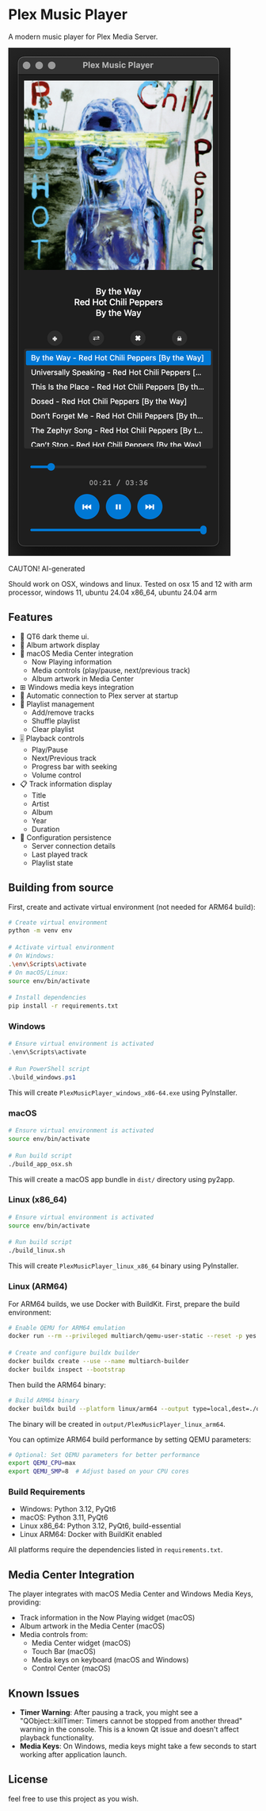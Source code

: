 # Plex Music Player

A modern music player for Plex Media Server.

![Screenshot](screenshot.png)

CAUTON! AI-generated

Should work on OSX, windows and linux.
Tested on osx 15 and 12 with arm processor, windows 11, ubuntu 24.04 x86_64, ubuntu 24.04 arm

## Features

- 🎵 QT6 dark theme ui.
- 🎨 Album artwork display
- 📱 macOS Media Center integration
  - Now Playing information
  - Media controls (play/pause, next/previous track)
  - Album artwork in Media Center
- ⊞ Windows media keys integration
- 🎯 Automatic connection to Plex server at startup
- 🔄 Playlist management
  - Add/remove tracks
  - Shuffle playlist
  - Clear playlist
- 🎚️ Playback controls
  - Play/Pause
  - Next/Previous track
  - Progress bar with seeking
  - Volume control
- 📋 Track information display
  - Title
  - Artist
  - Album
  - Year
  - Duration
- 💾 Configuration persistence
  - Server connection details
  - Last played track
  - Playlist state

## Building from source

First, create and activate virtual environment (not needed for ARM64 build):
```bash
# Create virtual environment
python -m venv env

# Activate virtual environment
# On Windows:
.\env\Scripts\activate
# On macOS/Linux:
source env/bin/activate

# Install dependencies
pip install -r requirements.txt
```

### Windows
```powershell
# Ensure virtual environment is activated
.\env\Scripts\activate

# Run PowerShell script
.\build_windows.ps1
```
This will create `PlexMusicPlayer_windows_x86-64.exe` using PyInstaller.

### macOS
```bash
# Ensure virtual environment is activated
source env/bin/activate

# Run build script
./build_app_osx.sh
```
This will create a macOS app bundle in `dist/` directory using py2app.

### Linux (x86_64)
```bash
# Ensure virtual environment is activated
source env/bin/activate

# Run build script
./build_linux.sh
```
This will create `PlexMusicPlayer_linux_x86_64` binary using PyInstaller.

### Linux (ARM64)
For ARM64 builds, we use Docker with BuildKit. First, prepare the build environment:

```bash
# Enable QEMU for ARM64 emulation
docker run --rm --privileged multiarch/qemu-user-static --reset -p yes

# Create and configure buildx builder
docker buildx create --use --name multiarch-builder
docker buildx inspect --bootstrap
```

Then build the ARM64 binary:
```bash
# Build ARM64 binary
docker buildx build --platform linux/arm64 --output type=local,dest=./output .
```
The binary will be created in `output/PlexMusicPlayer_linux_arm64`.

You can optimize ARM64 build performance by setting QEMU parameters:
```bash
# Optional: Set QEMU parameters for better performance
export QEMU_CPU=max
export QEMU_SMP=8  # Adjust based on your CPU cores
```

### Build Requirements
- Windows: Python 3.12, PyQt6
- macOS: Python 3.11, PyQt6
- Linux x86_64: Python 3.12, PyQt6, build-essential
- Linux ARM64: Docker with BuildKit enabled

All platforms require the dependencies listed in `requirements.txt`.

## Media Center Integration

The player integrates with macOS Media Center and Windows Media Keys, providing:
- Track information in the Now Playing widget (macOS)
- Album artwork in the Media Center (macOS)
- Media controls from:
  - Media Center widget (macOS)
  - Touch Bar (macOS)
  - Media keys on keyboard (macOS and Windows)
  - Control Center (macOS)

## Known Issues

- **Timer Warning**: After pausing a track, you might see a "QObject::killTimer: Timers cannot be stopped from another thread" warning in the console. This is a known Qt issue and doesn't affect playback functionality.
- **Media Keys**: On Windows, media keys might take a few seconds to start working after application launch.

## License

feel free to use this project as you wish. 

